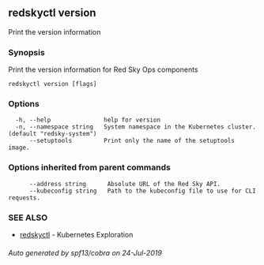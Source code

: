 ## redskyctl version

Print the version information

### Synopsis

Print the version information for Red Sky Ops components

```
redskyctl version [flags]
```

### Options

```
  -h, --help               help for version
  -n, --namespace string   System namespace in the Kubernetes cluster. (default "redsky-system")
      --setuptools         Print only the name of the setuptools image.
```

### Options inherited from parent commands

```
      --address string      Absolute URL of the Red Sky API.
      --kubeconfig string   Path to the kubeconfig file to use for CLI requests.
```

### SEE ALSO

* [redskyctl](redskyctl.md)	 - Kubernetes Exploration

###### Auto generated by spf13/cobra on 24-Jul-2019
